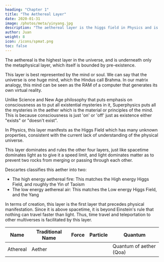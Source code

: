 ```yaml
---
heading: "Chapter 1"
title: "The Aethereal Layer"
date: 2020-01-31
image: /photos/meta/yinyang.jpg
description: "The aethereal layer is the higgs field in Physics and is the highest physical layer"
author: Juan
weight: 8
icon: /icons/spmat.png
toc: false
---
```




The aethereal is the highest layer in the universe, and is underneath only the metaphysical layer, which itself is bounded by pre-existence.

This layer is best represented by the mind or soul. We can say that the universe is one huge mind, which the Hindus call Brahma. In our matrix analogy, this mind can be seen as the RAM of a computer that generates its own virtual reality.

Unlike Science and New Age philosophy that puts emphasis on consciousness as to put all existential mysteries in it, Superphysics puts all the mysteries in the aether which is the material or principles of the mind. This is because consciousness is just 'on' or 'off' just as existence either "exists" or "doesn't exist".  

In Physics, this layer manifests as the Higgs Field which has many unknown properties, consistent with the current lack of understanding of the physical universe.

This layer dominates and rules the other four layers, just like spacetime dominates light as to give it a speed limit, and light dominates matter as to prevent two rocks from merging or passing through each other. 

Descartes classifies this aether into two:
- The high energy aethereal fire: This matches the High energy Higgs Field, and roughly the Yin of Taoism 
- The low energy aethereal air: This matches the Low energy Higgs Field, and the Yang

<!-- A unit example is a human mind.  -->

In terms of creation, this layer is the first layer that precedes physical manifestation. Since it is above spacetime, it is beyond Einstein's rule that nothing can travel faster than light. Thus, time travel and teleportation to other multiverses is facilitated by this layer.


Name | Traditional Name | Force | Particle | Quantum
--- | --- | --- | --- | --- 
Athereal | Aether |  |  | Quantum of aether (Qoa)
